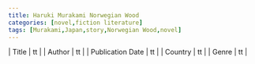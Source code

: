 ```yaml
---
title: Haruki Murakami Norwegian Wood
categories: [novel,fiction literature]
tags: [Murakami,Japan,story,Norwegian Wood,novel]
---
```

        
| Title | tt |
| Author | tt  |
| Publication Date | tt   |
| Country | tt |
| Genre | tt  |
        